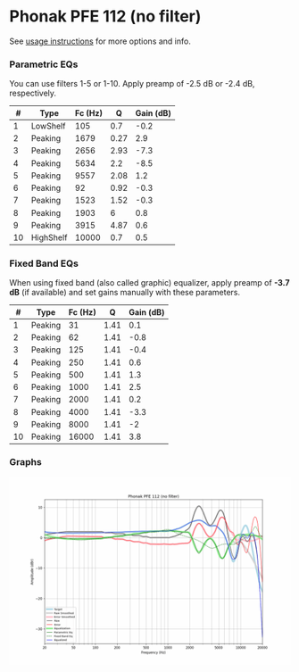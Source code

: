 # Phonak PFE 112 (no filter)
See [usage instructions](https://github.com/jaakkopasanen/AutoEq#usage) for more options and info.

### Parametric EQs
You can use filters 1-5 or 1-10. Apply preamp of -2.5 dB or -2.4 dB, respectively.

|   # | Type      |   Fc (Hz) |    Q |   Gain (dB) |
|-----|-----------|-----------|------|-------------|
|   1 | LowShelf  |       105 | 0.7  |        -0.2 |
|   2 | Peaking   |      1679 | 0.27 |         2.9 |
|   3 | Peaking   |      2656 | 2.93 |        -7.3 |
|   4 | Peaking   |      5634 | 2.2  |        -8.5 |
|   5 | Peaking   |      9557 | 2.08 |         1.2 |
|   6 | Peaking   |        92 | 0.92 |        -0.3 |
|   7 | Peaking   |      1523 | 1.52 |        -0.3 |
|   8 | Peaking   |      1903 | 6    |         0.8 |
|   9 | Peaking   |      3915 | 4.87 |         0.6 |
|  10 | HighShelf |     10000 | 0.7  |         0.5 |

### Fixed Band EQs
When using fixed band (also called graphic) equalizer, apply preamp of **-3.7 dB** (if available) and set gains manually with these parameters.

|   # | Type    |   Fc (Hz) |    Q |   Gain (dB) |
|-----|---------|-----------|------|-------------|
|   1 | Peaking |        31 | 1.41 |         0.1 |
|   2 | Peaking |        62 | 1.41 |        -0.8 |
|   3 | Peaking |       125 | 1.41 |        -0.4 |
|   4 | Peaking |       250 | 1.41 |         0.6 |
|   5 | Peaking |       500 | 1.41 |         1.3 |
|   6 | Peaking |      1000 | 1.41 |         2.5 |
|   7 | Peaking |      2000 | 1.41 |         0.2 |
|   8 | Peaking |      4000 | 1.41 |        -3.3 |
|   9 | Peaking |      8000 | 1.41 |        -2   |
|  10 | Peaking |     16000 | 1.41 |         3.8 |

### Graphs
![](./Phonak%20PFE%20112%20(no%20filter).png)
